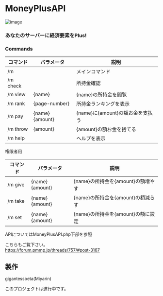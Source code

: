 # MoneyPlusAPI


![image](https://github.com/gigantessbeta/MoneyPlusAPI/blob/master/image.jpg)

  
### あなたのサーバーに経済要素をPlus!  
  
  
### Commands

| コマンド |   パラメータ    |               説明               |
| -------- | --------------- | -------------------------------- |
| /m       |                 | メインコマンド                   |
| /m check |                 | 所持金確認                       |
| /m view  | {name}          | {name}の所持金を閲覧             |
| /m rank  | {page-number}   | 所持金ランキングを表示           |
| /m pay   | {name} {amount} | {name}に{amount}の額お金を支払う |
| /m throw | {amount}        | {amount}の額お金を捨てる         |
| /m help  |                 | ヘルプを表示                     |

権限者用

| コマンド |   パラメータ    |                   説明                   |
| -------- | --------------- | ---------------------------------------- |
| /m give  | {name} {amount} | {name}の所持金を{amount}の額増やす |
| /m take  | {name} {amount} | {name}の所持金を{amount}の額減らす |
| /m set   | {name} {amount} | {name}の所持金を{amount}の額に設定 |

  
  
APIについてはMoneyPlusAPI.php下部を参照  

  
こちらもご覧下さい。  
<https://forum.pmmp.jp/threads/757/#post-3167>  
  
  

## 製作
  
gigantessbeta(Miyarin)  
    
このプロジェクトは進行中です。  



